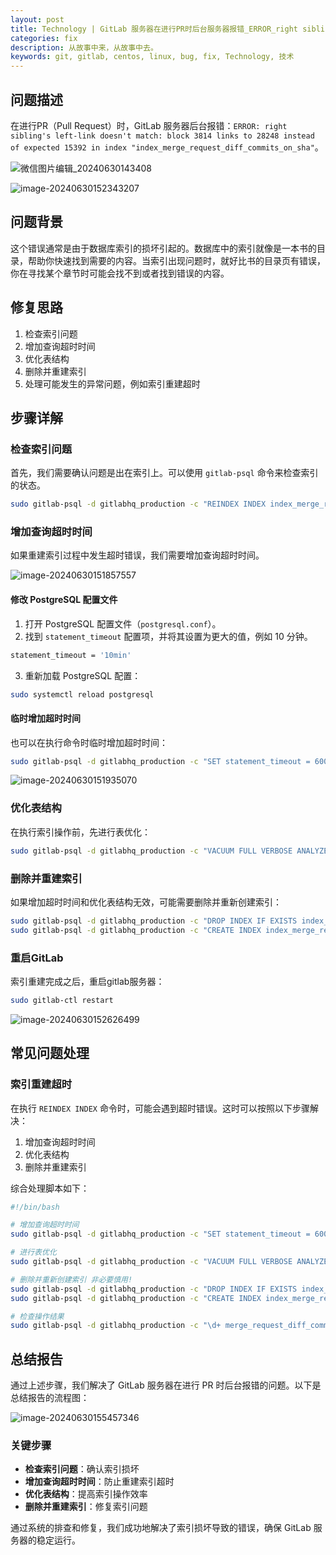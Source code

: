 ```yaml
---
layout: post
title: Technology | GitLab 服务器在进行PR时后台服务器报错_ERROR_right sibling's left-link doesn't match
categories: fix
description: 从故事中来，从故事中去。
keywords: git, gitlab, centos, linux, bug, fix, Technology, 技术
---
```

<!-- # GitLab 服务器在进行PR时后台服务器报错：ERROR: right sibling's left-link doesn't match

## 目录

1. [问题描述](#问题描述)
2. [问题背景](#问题背景)
3. [修复思路](#修复思路)
4. [步骤详解](#步骤详解)
    1. [检查索引问题](#检查索引问题)
    2. [增加查询超时时间](#增加查询超时时间)
    3. [优化表结构](#优化表结构)
    4. [删除并重建索引](#删除并重建索引)
    5. [重启GitLab](#重启GitLab)
5. [常见问题处理](#常见问题处理)
    1. [索引重建超时](#索引重建超时)
6. [总结报告](#总结报告) -->

## 问题描述

在进行PR（Pull Request）时，GitLab 服务器后台报错：`ERROR: right sibling's left-link doesn't match: block 3814 links to 28248 instead of expected 15392 in index "index_merge_request_diff_commits_on_sha"`。

![微信图片编辑_20240630143408](https://cdn.jsdelivr.net/gh/JinRudy/_typeora_img@main/typora/微信图片编辑_20240630143408.jpg)

![image-20240630152343207](https://cdn.jsdelivr.net/gh/JinRudy/_typeora_img@main/typora/image-20240630152343207.png)


## 问题背景

这个错误通常是由于数据库索引的损坏引起的。数据库中的索引就像是一本书的目录，帮助你快速找到需要的内容。当索引出现问题时，就好比书的目录页有错误，你在寻找某个章节时可能会找不到或者找到错误的内容。

## 修复思路

1. 检查索引问题
2. 增加查询超时时间
3. 优化表结构
4. 删除并重建索引
5. 处理可能发生的异常问题，例如索引重建超时

## 步骤详解

### 检查索引问题

首先，我们需要确认问题是出在索引上。可以使用 `gitlab-psql` 命令来检查索引的状态。

```sh
sudo gitlab-psql -d gitlabhq_production -c "REINDEX INDEX index_merge_request_diff_commits_on_sha;"
```

### 增加查询超时时间

如果重建索引过程中发生超时错误，我们需要增加查询超时时间。

![image-20240630151857557](https://cdn.jsdelivr.net/gh/JinRudy/_typeora_img@main/typora/image-20240630151857557.png)

#### 修改 PostgreSQL 配置文件

1. 打开 PostgreSQL 配置文件（`postgresql.conf`）。
2. 找到 `statement_timeout` 配置项，并将其设置为更大的值，例如 10 分钟。

```sh
statement_timeout = '10min'
```

3. 重新加载 PostgreSQL 配置：

```sh
sudo systemctl reload postgresql
```

#### 临时增加超时时间

也可以在执行命令时临时增加超时时间：

```sh
sudo gitlab-psql -d gitlabhq_production -c "SET statement_timeout = 600000; REINDEX INDEX index_merge_request_diff_commits_on_sha;"
```

![image-20240630151935070](https://cdn.jsdelivr.net/gh/JinRudy/_typeora_img@main/typora/image-20240630151935070.png)

### 优化表结构

在执行索引操作前，先进行表优化：

```sh
sudo gitlab-psql -d gitlabhq_production -c "VACUUM FULL VERBOSE ANALYZE merge_request_diff_commits;"
```

### 删除并重建索引

如果增加超时时间和优化表结构无效，可能需要删除并重新创建索引：

```sh
sudo gitlab-psql -d gitlabhq_production -c "DROP INDEX IF EXISTS index_merge_request_diff_commits_on_sha;"
sudo gitlab-psql -d gitlabhq_production -c "CREATE INDEX index_merge_request_diff_commits_on_sha ON merge_request_diff_commits (sha);"
```



### 重启GitLab

索引重建完成之后，重启gitlab服务器：

```sh
sudo gitlab-ctl restart
```

![image-20240630152626499](https://cdn.jsdelivr.net/gh/JinRudy/_typeora_img@main/typora/image-20240630152626499.png)

## 常见问题处理

### 索引重建超时

在执行 `REINDEX INDEX` 命令时，可能会遇到超时错误。这时可以按照以下步骤解决：

1. 增加查询超时时间
2. 优化表结构
3. 删除并重建索引

综合处理脚本如下：

```sh
#!/bin/bash

# 增加查询超时时间
sudo gitlab-psql -d gitlabhq_production -c "SET statement_timeout = 600000;"

# 进行表优化
sudo gitlab-psql -d gitlabhq_production -c "VACUUM FULL VERBOSE ANALYZE merge_request_diff_commits;"

# 删除并重新创建索引 非必要慎用!
sudo gitlab-psql -d gitlabhq_production -c "DROP INDEX IF EXISTS index_merge_request_diff_commits_on_sha;"
sudo gitlab-psql -d gitlabhq_production -c "CREATE INDEX index_merge_request_diff_commits_on_sha ON merge_request_diff_commits (sha);"

# 检查操作结果
sudo gitlab-psql -d gitlabhq_production -c "\d+ merge_request_diff_commits"
```

## 总结报告

通过上述步骤，我们解决了 GitLab 服务器在进行 PR 时后台报错的问题。以下是总结报告的流程图：

![image-20240630155457346](https://cdn.jsdelivr.net/gh/JinRudy/_typeora_img@main/typora/image-20240630155457346.png)

### 关键步骤

- **检查索引问题**：确认索引损坏
- **增加查询超时时间**：防止重建索引超时
- **优化表结构**：提高索引操作效率
- **删除并重建索引**：修复索引问题

通过系统的排查和修复，我们成功地解决了索引损坏导致的错误，确保 GitLab 服务器的稳定运行。
